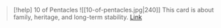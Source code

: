 > [!help]  10 of Pentacles
> ![[10-of-pentacles.jpg|240]]
> This card is about family, heritage, and long-term stability.
> [Link](https://daily-tarot.squarespace.com/ten-of-pentacles)